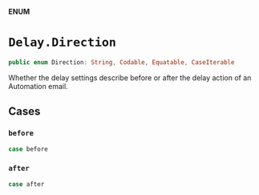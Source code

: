 **ENUM**

# `Delay.Direction`

```swift
public enum Direction: String, Codable, Equatable, CaseIterable
```

Whether the delay settings describe before or after the delay action of an Automation email.

## Cases
### `before`

```swift
case before
```

### `after`

```swift
case after
```
